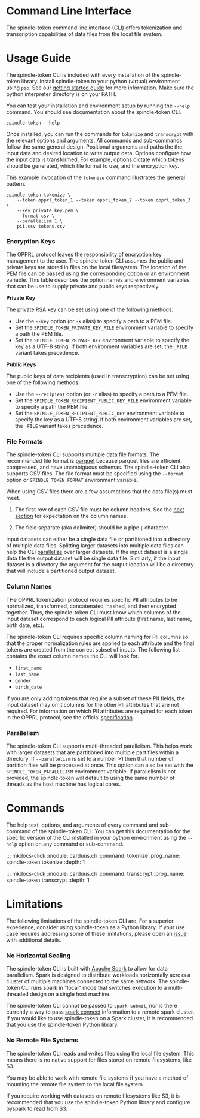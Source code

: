 # Command Line Interface

The spindle-token command line interface (CLI) offers tokenization and transcription capabilities of data files from the local file system.

# Usage Guide

The spindle-token CLI is included with every installation of the spindle-token library. Install spindle-token to your python (virtual) environment using `pip`. See our [getting started guide](http://token.spindlehealth.com/guides/getting-started/) for more information. Make sure the python interpreter directory is on your PATH.

You can test your installation and environment setup by running the `--help` command. You should see documentation about the spindle-token CLI.

```
spindle-token --help
```

Once installed, you can run the commands for `tokenize` and `transcrypt` with the relevant options and arguments. All commands and sub-commands follow the same general design. Positional arguments and paths the the input data and desired location to write output data. Options configure how the input data is transformed. For example, options dictate which tokens should be generated, which file format to use, and the encryption key.

This example invocation of the `tokenize` command illustrates the general pattern.

```
spindle-token tokenize \
    --token opprl_token_1 --token opprl_token_2 --token opprl_token_3 \
    --key private_key.pem \
    --format csv \
    --parallelism 1 \
    pii.csv tokens.csv
```

### Encryption Keys

The OPPRL protocol leaves the responsibility of encryption key management to the user. The spindle-token CLI assumes the public and private keys are stored in files on the local filesystem. The location of the PEM file can be passed using the corresponding option or an environment variable. This table describes the option names and environment variables that can be use to supply private and public keys respectively.

**Private Key**

The private RSA key can be set using one of the following methods:

- Use the `--key` option (or `-k` alias) to specify a path to a PEM file.
- Set the `SPINDLE_TOKEN_PRIVATE_KEY_FILE` environment variable to specify a path the PEM file.
- Set the `SPINDLE_TOKEN_PRIVATE_KEY` environment variable to specify the key as a UTF-8 string. If both environment variables are set, the `_FILE` variant takes precedence.

**Public Keys**

The public keys of data recipients (used in transcryption) can be set using one of the following methods:

- Use the `--recipient` option (or `-r` alias) to specify a path to a PEM file.
- Set the `SPINDLE_TOKEN_RECIPIENT_PUBLIC_KEY_FILE` environment variable to specify a path the PEM file.
- Set the `SPINDLE_TOKEN_RECIPIENT_PUBLIC_KEY` environment variable to specify the key as a UTF-8 string. If both environment variables are set, the `_FILE` variant takes precedence.

### File Formats

The spindle-token CLI supports multiple data file formats. The recommended file format is [parquet](https://parquet.apache.org/) because parquet files are efficient, compressed, and have unambiguous schemas. The spindle-token CLI also supports CSV files. The file format must be specified using the `--format` option or `SPINDLE_TOKEN_FORMAT` environment variable.

When using CSV files there are a few assumptions that the data file(s) must meet. 

1. The first row of each CSV file must be column headers. See the [next section](#column-names) for expectation on the column names.

2. The field separate (aka delimiter) should be a pipe `|` character.

Input datasets can either be a single data file or partitioned into a directory of multiple data files. Splitting larger datasets into multiple data files can help the CLI [parallelize](#parallelism) over larger datasets. If the input dataset is a single data file the output dataset will be single data file. Similarly, if the input dataset is a directory the argument for the output location will be a directory that will include a partitioned output dataset.

### Column Names
<a name="column-names"></a>

THe OPPRL tokenization protocol requires specific PII attributes to be normalized, transformed, concatenated, hashed, and then encrypted together. Thus, the spindle-token CLI must know which columns of the input dataset correspond to each logical PII attribute (first name, last name, birth date, etc).

The spindle-token CLI requires specific column naming for PII columns so that the proper normalization rules are applied to each attribute and the final tokens are created from the correct subset of inputs. The following list contains the exact column names the CLI will look for.

- `first_name`
- `last_name`
- `gender`
- `birth_date`

If you are only adding tokens that require a subset of these PII fields, the input dataset may omit columns for the other PII attributes that are not required. For information on which PII attributes are required for each token in the OPPRL protocol, see the official [specification](http://token.spindlehealth.com/opprl/PROTOCOL/).

### Parallelism
<a name="parallelism"></a>

The spindle-token CLI supports multi-threaded parallelism. This helps work with larger datasets that are partitioned into multiple part files within a directory. If `--parallelism` is set to a number >1 then that number of partition files will be processed at once. This option can also be set with the `SPINDLE_TOKEN_PARALLELISM` environment variable. If parallelism is not provided, the spindle-token will default to using the same number of threads as the host machine has logical cores.

# Commands

The help text, options, and arguments of every command and sub-command of the spindle-token CLI. You can get this documentation for the specific version of the CLI installed in your python environment using the `--help` option on any command or sub-command.

::: mkdocs-click
    :module: carduus.cli
    :command: tokenize
    :prog_name: spindle-token tokenize
    :depth: 1

::: mkdocs-click
    :module: carduus.cli
    :command: transcrypt
    :prog_name: spindle-token transcrypt
    :depth: 1

# Limitations

The following limitations of the spindle-token CLI are. For a superior experience, consider using spindle-token as a Python library. If your use case requires addressing some of these limitations, please open an [issue](https://github.com/spindle-health/carduus/issues) with additional details. 

### No Horizontal Scaling

The spindle-token CLI is built with [Apache Spark](https://spark.apache.org/) to allow for data parallelism. Spark is designed to distribute workloads horizontally across a cluster of multiple machines connected to the same network. The spindle-token CLI runs spark in "local" mode that switches execution to a multi-threaded design on a single host machine.

The spindle-token CLI cannot be passed to `spark-submit`, nor is there currently a way to pass [spark connect](https://spark.apache.org/docs/latest/spark-connect-overview.html) information to a remote spark cluster. If you would like to use spindle-token on a Spark cluster, it is recommended that you use the spindle-token Python library.

### No Remote File Systems

The spindle-token CLI reads and writes files using the local file system. This means there is no native support for files stored on remote filesystems, like S3. 

You may be able to work with remote file systems if you have a method of mounting the remote file system to the local file system.

If you require working with datasets on remote filesystems like S3, it is recommended that you use the spindle-token Python library and configure pyspark to read from S3.
